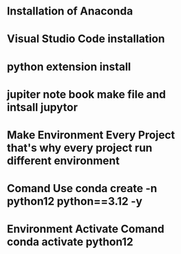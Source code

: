 # Installation of Anaconda 
# Visual Studio Code installation
# python extension install
# jupiter note book make file and intsall jupytor
# Make Environment Every Project that's why every project run different environment
# Comand Use conda create -n python12 python==3.12 -y
# Environment Activate Comand conda activate python12
